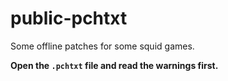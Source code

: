 # public-pchtxt
Some offline patches for some squid games.

**Open the `.pchtxt` file and read the warnings first.**
